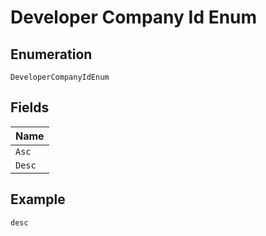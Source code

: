 
# Developer Company Id Enum

## Enumeration

`DeveloperCompanyIdEnum`

## Fields

| Name |
|  --- |
| `Asc` |
| `Desc` |

## Example

```
desc
```

